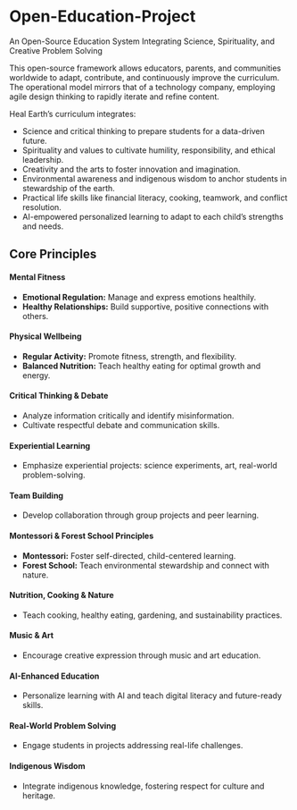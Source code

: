 # Open-Education-Project
An Open-Source Education System Integrating Science, Spirituality, and Creative Problem Solving 

This open-source framework allows educators, parents, and communities worldwide to adapt, contribute, and continuously improve the curriculum. The operational model mirrors that of a technology company, employing agile design thinking to rapidly iterate and refine content.

Heal Earth’s curriculum integrates:

- Science and critical thinking to prepare students for a data-driven future.
- Spirituality and values to cultivate humility, responsibility, and ethical leadership.
- Creativity and the arts to foster innovation and imagination.
- Environmental awareness and indigenous wisdom to anchor students in stewardship of the earth.
- Practical life skills like financial literacy, cooking, teamwork, and conflict resolution.
- AI-empowered personalized learning to adapt to each child’s strengths and needs.

## Core Principles

#### Mental Fitness
- **Emotional Regulation:** Manage and express emotions healthily.  
- **Healthy Relationships:** Build supportive, positive connections with others.  

#### Physical Wellbeing
- **Regular Activity:** Promote fitness, strength, and flexibility.  
- **Balanced Nutrition:** Teach healthy eating for optimal growth and energy.  

#### Critical Thinking & Debate
- Analyze information critically and identify misinformation.  
- Cultivate respectful debate and communication skills.  

#### Experiential Learning
- Emphasize experiential projects: science experiments, art, real-world problem-solving.  

#### Team Building
- Develop collaboration through group projects and peer learning.  

#### Montessori & Forest School Principles
- **Montessori:** Foster self-directed, child-centered learning.  
- **Forest School:** Teach environmental stewardship and connect with nature.  

#### Nutrition, Cooking & Nature
- Teach cooking, healthy eating, gardening, and sustainability practices.  

#### Music & Art
- Encourage creative expression through music and art education.  

#### AI-Enhanced Education
- Personalize learning with AI and teach digital literacy and future-ready skills.  

#### Real-World Problem Solving
- Engage students in projects addressing real-life challenges.  

#### Indigenous Wisdom
- Integrate indigenous knowledge, fostering respect for culture and heritage.
